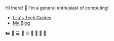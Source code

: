 Hi there! 👋 I'm a general enthusiast of computing!

- [Lilu's Tech Guides](https://github.com/clown-0726/blogs)
- [My Blog](https://www.yuque.com/u28650077/ppkyuu)

🏍️ 🥾 💻 👾 ☠️ 🥁 🎹 🎸 🐐

<!--
**clown-0726/clown-0726** is a ✨ _special_ ✨ repository because its `README.md` (this file) appears on your GitHub profile.

Here are some ideas to get you started:

- 🔭 I’m currently working on ...
- 🌱 I’m currently learning ...
- 👯 I’m looking to collaborate on ...
- 🤔 I’m looking for help with ...
- 💬 Ask me about ...
- 📫 How to reach me: ...
- 😄 Pronouns: ...
- ⚡ Fun fact: ...
-->
